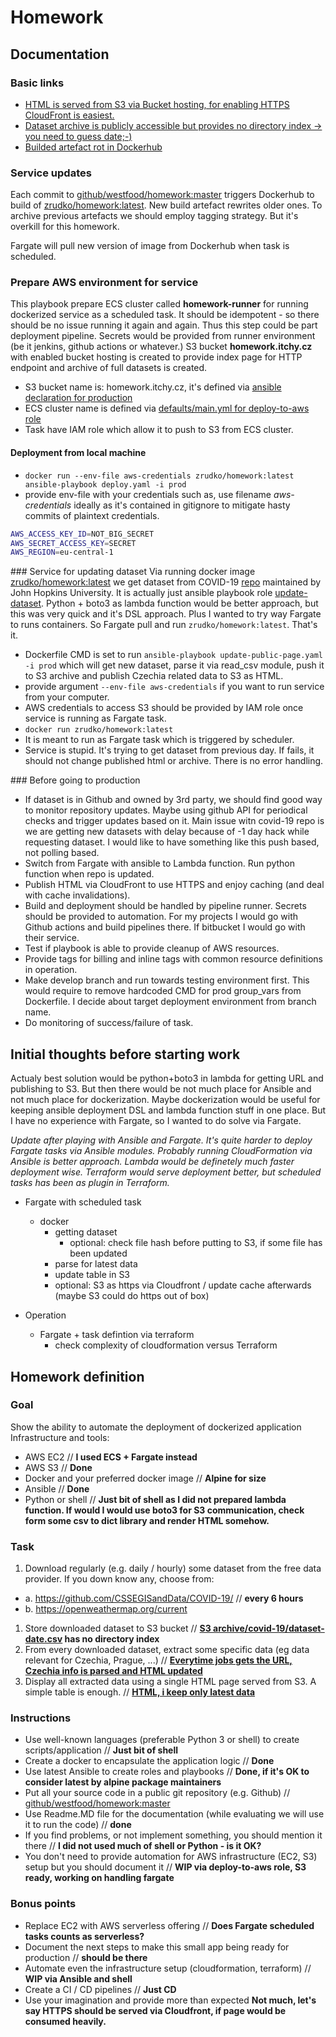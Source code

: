 # Homework

## Documentation
### Basic links
- [HTML is served from S3 via Bucket hosting, for enabling HTTPS CloudFront is easiest.](http://homework.itchy.cz.s3-website.eu-central-1.amazonaws.com)
- [Dataset archive is publicly accessible but provides no directory index -> you need to guess date;-)](https://s3.eu-central-1.amazonaws.com/homework.itchy.cz/archive/covid-19/05-06-2020.csv)
- [Builded artefact rot in Dockerhub](https://hub.docker.com/r/zrudko/homework)

### Service updates
Each commit to [github/westfood/homework:master](https://github.com/westfood/homework) triggers Dockerhub to build of [zrudko/homework:latest](https://hub.docker.com/r/zrudko/homework). New build artefact rewrites older ones. To archive previous artefacts we should employ tagging strategy. But it's overkill for this homework.

Fargate will pull new version of image from Dockerhub when task is scheduled.

### Prepare AWS environment for service
This playbook prepare ECS cluster called **homework-runner** for running dockerized service as a scheduled task. It should be idempotent - so there should be no issue running it again and again. Thus this step could be part deployment pipeline. Secrets would be provided from runner environment (be it jenkins, github actions or whatever.) S3 bucket **homework.itchy.cz** with enabled bucket hosting is created to provide index page for HTTP endpoint and archive of full datasets is created.

- S3 bucket name is: homework.itchy.cz, it's defined via [ansible declaration for production](src/prod)
- ECS cluster name is defined via [defaults/main.yml for deploy-to-aws role ](src/roles/deploy-to-aws/defaults/main.yml)
- Task have IAM role which allow it to push to S3 from ECS cluster.

#### Deployment from local machine
- ```docker run --env-file aws-credentials zrudko/homework:latest ansible-playbook deploy.yaml -i prod```
- provide env-file with your credentials such as, use filename *aws-credentials* ideally as it's contained in gitignore to mitigate hasty commits of plaintext credentials.
```bash
AWS_ACCESS_KEY_ID=NOT_BIG_SECRET
AWS_SECRET_ACCESS_KEY=SECRET
AWS_REGION=eu-central-1
```

### Service for updating dataset
Via running docker image [zrudko/homework:latest]((https://hub.docker.com/r/zrudko/homework)) we get dataset from COVID-19 [repo](https://github.com/CSSEGISandData/COVID-19) maintained by John Hopkins University. It is actually just ansible playbook role [update-dataset](src/roles/update-dataset/tasks/main.yml). Python + boto3 as lambda function would be better approach, but this was very quick and it's DSL approach. Plus I wanted to try way Fargate to runs containers. So Fargate pull and run ```zrudko/homework:latest```. That's it.
- Dockerfile CMD is set to run ```ansible-playbook update-public-page.yaml -i prod```  which will get new dataset, parse it via read_csv module, push it to S3 archive and publish Czechia related data to S3 as HTML.
- provide argument ```--env-file aws-credentials``` if you want to run service from your computer.
- AWS credentials to access S3 should be provided by IAM role once service is running as Fargate task.
- ```docker run zrudko/homework:latest```
- It is meant to run as Fargate task which is triggered by scheduler.
- Service is stupid. It's trying to get dataset from previous day. If fails, it should not change published html or archive. There is no error handling.

### Before going to production
- If dataset is in Github and owned by 3rd party, we should find good way to monitor repository updates. Maybe using github API for periodical checks and trigger updates based on it. Main issue witn covid-19 repo is we are getting new datasets with delay because of -1 day hack while requesting dataset. I would like to have something like this push based, not polling based.
- Switch from Fargate with ansible to Lambda function. Run python function when repo is updated.
- Publish HTML via CloudFront to use HTTPS and enjoy caching (and deal with cache invalidations).
- Build and deployment should be handled by pipeline runner. Secrets should be provided to automation. For my projects I would go with Github actions and build pipelines there. If bitbucket I would go with their service.
- Test if playbook is able to provide cleanup of AWS resources.
- Provide tags for billing and inline tags with common resource definitions in operation.
- Make develop branch and run towards testing environment first. This would require to remove hardcoded CMD for prod group_vars from Dockerfile. I decide about target deployment environment from branch name.
- Do monitoring of success/failure of task.

## Initial thoughts before starting work
Actualy best solution would be python+boto3 in lambda for getting URL and publishing to S3. But then there would be not much place for Ansible and not much place for dockerization. Maybe dockerization would be useful for keeping ansible deployment DSL and lambda function stuff in one place. But I have no experience with Fargate, so I wanted to do solve via Fargate.

*Update after playing with Ansible and Fargate. It's quite harder to deploy Fargate tasks via Ansible modules. Probably running CloudFormation via Ansible is better approach. Lambda would be definetely much faster deployment wise. Terraform would serve deployment better, but scheduled tasks has been as plugin in Terraform.*

- Fargate with scheduled task
  - docker
    - getting dataset
      - optional: check file hash before putting to S3, if some file has been updated
    - parse for latest data
    - update table in S3
    - optional: S3 as https via Cloudfront / update cache afterwards (maybe S3 could do https out of box)

- Operation
  - Fargate + task defintion via terraform
    - check complexity of cloudformation versus Terraform

## Homework definition

### Goal
Show the ability to automate the deployment of dockerized application Infrastructure and tools:

- AWS EC2 // **I used ECS + Fargate instead**
- AWS S3 // **Done**
- Docker and your preferred docker image // **Alpine for size**
- Ansible // **Done**
- Python or shell // **Just bit of shell as I did not prepared lambda function. If would I would use boto3 for S3 communication, check form some csv to dict library and render HTML somehow.**

### Task
1. Download regularly (e.g. daily / hourly) some dataset from the free data provider. If you down know any, choose from:
  - a. https://github.com/CSSEGISandData/COVID-19/ // **every 6 hours**
  - b. https://openweathermap.org/current
1. Store downloaded dataset to S3 bucket // **[S3 archive/covid-19/dataset-date.csv](https://s3.eu-central-1.amazonaws.com/homework.itchy.cz/archive/covid-19/05-06-2020.csv) has no directory index**
2. From every downloaded dataset, extract some specific data (eg data relevant for Czechia, Prague, ...) // **[Everytime jobs gets the URL, Czechia info is parsed and HTML updated](http://homework.itchy.cz.s3-website.eu-central-1.amazonaws.com)**
3. Display all extracted data using a single HTML page served from S3. A simple table is enough. // **[HTML, i keep only latest data ](http://homework.itchy.cz.s3-website.eu-central-1.amazonaws.com)**

### Instructions
- Use well-known languages (preferable Python 3 or shell) to create scripts/application // **Just bit of shell**
- Create a docker to encapsulate the application logic // **Done**
- Use latest Ansible to create roles and playbooks // **Done, if it's OK to consider latest by alpine package maintainers**
- Put all your source code in a public git repository (e.g. Github) // [github/westfood/homework:master](https://github.com/westfood/homework)
- Use Readme.MD file for the documentation (while evaluating we will use it to run the code) // **done**
- If you find problems, or not implement something, you should mention it there // **I did not used much of shell or Python - is it OK?**
- You don't need to provide automation for AWS infrastructure (EC2, S3) setup but you should document it // **WIP via deploy-to-aws role, S3 ready, working on handling fargate**

### Bonus points
- Replace EC2 with AWS serverless offering // **Does Fargate scheduled tasks counts as serverless?**
- Document the next steps to make this small app being ready for production // **should be there**
- Automate even the infrastructure setup (cloudformation, terraform) // **WIP via Ansible and shell**
- Create a CI / CD pipelines // **Just CD**
- Use your imagination and provide more than expected **Not much, let's say HTTPS should be served via Cloudfront, if page would be consumed heavily.**

